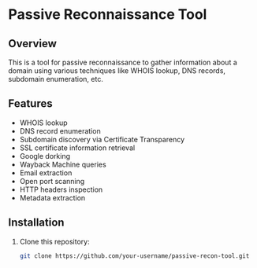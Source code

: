 # Passive Reconnaissance Tool

## Overview
This is a tool for passive reconnaissance to gather information about a domain using various techniques like WHOIS lookup, DNS records, subdomain enumeration, etc.

## Features
- WHOIS lookup
- DNS record enumeration
- Subdomain discovery via Certificate Transparency
- SSL certificate information retrieval
- Google dorking
- Wayback Machine queries
- Email extraction
- Open port scanning
- HTTP headers inspection
- Metadata extraction

## Installation
1. Clone this repository:
   ```bash
   git clone https://github.com/your-username/passive-recon-tool.git
